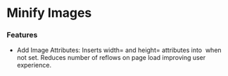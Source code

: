 # Minify Images

### Features

- Add Image Attributes: Inserts width= and height= attributes into <img> when not set. Reduces number of reflows on page load improving user experience.
